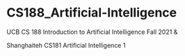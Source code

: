 # CS188_Artificial-Intelligence
UCB CS 188 Introduction to Artificial Intelligence Fall 2021 &

Shanghaiteh CS181 Artificial Intelligence 1
